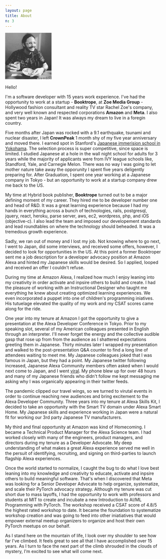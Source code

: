 ```yaml
---
layout: page
title: About
n: 3
---
```


<div>
  <img style="" src="/assets/profile.jpg" height="150px" width="150px" />
</div>

Hello!


I'm a software developer with 15 years work experience. I've had the opportunity to work 
at a startup - **Booktrope**, at **Zoe Media Group** - Hollywood fashion consultant and 
reality TV star Rachel Zoe's company, and very well known and respected corporations 
**Amazon** and **Meta**. I also spent two years in Japan! It was always my dream to live 
in a foregin country.

Five months after Japan was rocked with a 9.1 earthquake, tsunami and nuclear disaster, 
I left **CrownPeak** 1 month shy of my five year anniversary and moved there. I earned spot
in Stanford's [Japanese immerision school in Yokohama](http://iucjapan.org). The selection 
process is super competitive, since space is limited. I studied Japanese at a hole in the wall 
night school for adults for 3 years while the majority of applicants were from IVY league 
schools like, Standford, Yale, and Carnegie Melon. There was no way I was going to let mother 
nature take away the opporunity I spent five years deligently preparing for. After Graduation, 
I spent one year working at a Japanese company in Tokyo - but an opportunity to work at a 
startup company drew me back to the US.

My time at Hybrid book publisher, **Booktrope** turned out to be a major defining moment of 
my career.  They hired me to be developer number one and head of R&D. It was a great learning 
experience because I had my hands in everything across a bunch of technologies, rails, postgresql, jquery, react, heroku, parse server, aws, ec2, wordpress, php, and iOS (objective-c). I also 
lead the team and imposed our developement standards and lead roundtables on where the 
technology should beheaded. It was a tremedous growth experience.

Sadly, we ran out of money and I lost my job. Not knowing where to go next, I went to Japan, 
did some interviews, and received some offers, however, I decided to look for opportunities in 
the US. At this point a former Booktroper sent me a job description for a developer advocacy 
position at Amazon Alexa and hinted my Japanese skills would be desired. So I applied, looped 
and received an offer I couldn't refuse.

During my time at Amazon Alexa, I realized how much I enjoy leaning into my creativity in 
order activate and inpsire others to build and create. I had the pleasure of working with 
an Instructional Designer who taught me everything he knew about creating optimized learning 
experiences. We even incorporated a puppet into one of children's programming iniatives. His 
tutuelage elevated the quality of my work and my CSAT scores came along for the ride.

One year into my tenure at Amazon I got the opportunity to give a presentation at the Alexa 
Developer Conference in Tokyo. Prior to my speaking slot, several of my American colleagues 
presented in English through an interpreter. I'll never forget the energy and the collective 
audible gasp that rose up from from the audience as I shattered expectations greeting them 
in Japanese. Thirty minutes later I wrapped my presentation and walked to the post-presentation
Q&A counter to find a long line of attendees waiting to meet me. My Japanese colleagues joked 
that I was famous in Japan, but they had a point. My Japanese twitter following increased, 
Japanese Alexa Community members often asked when I would next come to Japan, and I went [viral](https://x.com/sleepydeveloper/status/1188252385342193664?s=12&t=RwuFBS6T-6FewkJ-RV2poA). My phone blew up for over 48 hours and many of my Japanese friends who didn't follow me kept messaging me asking why 
I was organically appearing in their twitter feeds.

The pandemic clipped our travel wings, so we turned to virutal events in order to continue
reaching new audiences and bring excitement to the Alexa Developer Community. Three years into
my tenure at Alexa Skills Kit, I decided to take an opportunity with the Smart TV domain under 
Alexa Smart Home. My Japanese skills and experience working in Japan were a natural fit for 
working our 3rd party Japanese TV manufacturers. 

My third and final opportunity at Amazon was kind of Homecoming. I became a Technical Product
Manager for the Alexa Science team. I had worked closely with many of the engineers, product 
managers, and directors during my tenure as a Developer Advocate. My deep understanding of what 
makes a great Alexa experience served me well in the persuit of identifying, recruiting, and 
signing on third-parties to launch flagship Alexa experiences.

Once the world started to normalize, I caught the bug to do what I love best leaning into my
knowledge and creativity to educate, activate and inpsire others to build meaningful software. 
That's when I discovered that Meta was looking for a Senior Developer Advocate to help organize,
systematize, and scale their PyTorch advocacy strategy. Although my tenure was cut short due to 
mass layoffs, I had the opportunity to work with professors and students at MIT to create and 
incubate a new Introduction to AI/ML Programming with PyTorch. The workshop received a CSAT score 
of 4.8/5 the highest rated workshop to date. It became the foundation to systematize workshop 
creation and was going to feed into other iniatiatives that would empower external meetup organizers
to organize and host their own PyTorch meetups on our behalf.

As I stand here on the mountain of life, I look over my shoulder to see how far I've climbed. It feels
great to see all that I have accomplished over 15 years. As I turn to face the next part of the climb 
shrouded in the clouds of mystery, I'm excited to see what will come next.